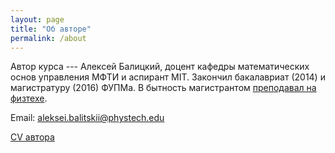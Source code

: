 ```yaml
---
layout: page
title: "Об авторе"
permalink: /about
---
```

Автор курса --- Алексей Балицкий, доцент кафедры математических основ управления МФТИ и аспирант MIT.
Закончил бакалавриат (2014) и магистратуру (2016) ФУПМа. В бытность магистрантом [преподавал на физтехе](http://wikimipt.org/wiki/Балицкий_Алексей_Михайлович).

Email: <aleksei.balitskii@phystech.edu>

[CV автора]({{site.baseurl}}/files/cv.pdf)